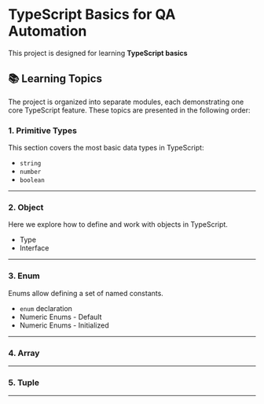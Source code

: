 # TypeScript Basics for QA Automation

This project is designed for learning **TypeScript basics**

## 📚 Learning Topics

The project is organized into separate modules, each demonstrating one core TypeScript feature. These topics are presented in the following order:

### 1. Primitive Types

This section covers the most basic data types in TypeScript:

- `string`
- `number`
- `boolean`

---

### 2. Object

Here we explore how to define and work with objects in TypeScript.

- Type
- Interface

---

### 3. Enum

Enums allow defining a set of named constants.

- `enum` declaration
- Numeric Enums - Default
- Numeric Enums - Initialized

---

### 4. Array



---

### 5. Tuple



---
